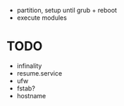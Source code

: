 
- partition, setup until grub + reboot
- execute modules


# TODO

- infinality
- resume.service
- ufw
- fstab?
- hostname
